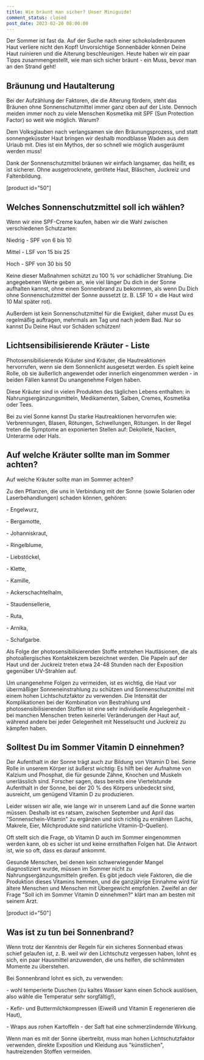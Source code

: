 ```yaml
---
title: Wie bräunt man sicher? Unser Miniguide!
comment_status: closed
post_date: 2023-02-20 08:00:00
---
```

<!-- wp:paragraph -->
<p>Der Sommer ist fast da. Auf der Suche nach einer schokoladenbraunen Haut verliere nicht den Kopf! Unvorsichtige Sonnenbäder können Deine Haut ruinieren und die Alterung beschleunigen. Heute haben wir ein paar Tipps zusammengestellt, wie man sich sicher bräunt - ein Muss, bevor man an den Strand geht!</p>
<!-- /wp:paragraph -->

<!-- wp:heading -->
<h2>Bräunung und Hautalterung</h2>
<!-- /wp:heading -->

<!-- wp:paragraph -->
<p>Bei der Aufzählung der Faktoren, die die Alterung fördern, steht das Bräunen ohne Sonnenschutzmittel immer ganz oben auf der Liste. Dennoch meiden immer noch zu viele Menschen Kosmetika mit SPF (Sun Protection Factor) so weit wie möglich. Warum?</p>
<!-- /wp:paragraph -->

<!-- wp:paragraph -->
<p>Dem Volksglauben nach verlangsamen sie den Bräunungsprozess, und statt sonnengeküsster Haut bringen wir deshalb mondblasse Waden aus dem Urlaub mit. Dies ist ein Mythos, der so schnell wie möglich ausgeräumt werden muss!</p>
<!-- /wp:paragraph -->

<!-- wp:paragraph -->
<p>Dank der Sonnenschutzmittel bräunen wir einfach langsamer, das heißt, es ist sicherer. Ohne ausgetrocknete, gerötete Haut, Bläschen, Juckreiz und Faltenbildung.</p>
<!-- /wp:paragraph -->

<!-- wp:shortcode -->
[product id="50"]
<!-- /wp:shortcode -->

<!-- wp:heading -->
<h2>Welches Sonnenschutzmittel soll ich wählen?</h2>
<!-- /wp:heading -->

<!-- wp:paragraph -->
<p>Wenn wir eine SPF-Creme kaufen, haben wir die Wahl zwischen verschiedenen Schutzarten:</p>
<!-- /wp:paragraph -->

<!-- wp:paragraph -->
<p>Niedrig - SPF von 6 bis 10</p>
<!-- /wp:paragraph -->

<!-- wp:paragraph -->
<p>Mittel - LSF von 15 bis 25</p>
<!-- /wp:paragraph -->

<!-- wp:paragraph -->
<p>Hoch - SPF von 30 bis 50</p>
<!-- /wp:paragraph -->

<!-- wp:paragraph -->
<p>Keine dieser Maßnahmen schützt zu 100 % vor schädlicher Strahlung. Die angegebenen Werte geben an, wie viel länger Du dich in der Sonne aufhalten kannst, ohne einen Sonnenbrand zu bekommen, als wenn Du Dich ohne Sonnenschutzmittel der Sonne aussetzt (z. B. LSF 10 = die Haut wird 10 Mal später rot).</p>
<!-- /wp:paragraph -->

<!-- wp:paragraph -->
<p>Außerdem ist kein Sonnenschutzmittel für die Ewigkeit, daher musst Du es regelmäßig auftragen, mehrmals am Tag und nach jedem Bad. Nur so kannst Du Deine Haut vor Schäden schützen!</p>
<!-- /wp:paragraph -->

<!-- wp:heading -->
<h2>Lichtsensibilisierende Kräuter - Liste</h2>
<!-- /wp:heading -->

<!-- wp:paragraph -->
<p>Photosensibilisierende Kräuter sind Kräuter, die Hautreaktionen hervorrufen, wenn sie dem Sonnenlicht ausgesetzt werden. Es spielt keine Rolle, ob sie äußerlich angewendet oder innerlich eingenommen werden - in beiden Fällen kannst Du unangenehme Folgen haben.</p>
<!-- /wp:paragraph -->

<!-- wp:paragraph -->
<p>Diese Kräuter sind in vielen Produkten des täglichen Lebens enthalten: in Nahrungsergänzungsmitteln, Medikamenten, Salben, Cremes, Kosmetika oder Tees.</p>
<!-- /wp:paragraph -->

<!-- wp:paragraph -->
<p>Bei zu viel Sonne kannst Du starke Hautreaktionen hervorrufen wie: Verbrennungen, Blasen, Rötungen, Schwellungen, Rötungen. In der Regel treten die Symptome an exponierten Stellen auf: Dekolleté, Nacken, Unterarme oder Hals.</p>
<!-- /wp:paragraph -->

<!-- wp:heading -->
<h2>Auf welche Kräuter sollte man im Sommer achten?</h2>
<!-- /wp:heading -->

<!-- wp:paragraph -->
<p>Auf welche Kräuter sollte man im Sommer achten?</p>
<!-- /wp:paragraph -->

<!-- wp:paragraph -->
<p>Zu den Pflanzen, die uns in Verbindung mit der Sonne (sowie Solarien oder Laserbehandlungen) schaden können, gehören:</p>
<!-- /wp:paragraph -->

<!-- wp:paragraph -->
<p>- Engelwurz,</p>
<!-- /wp:paragraph -->

<!-- wp:paragraph -->
<p>- Bergamotte,</p>
<!-- /wp:paragraph -->

<!-- wp:paragraph -->
<p>- Johanniskraut,</p>
<!-- /wp:paragraph -->

<!-- wp:paragraph -->
<p>- Ringelblume,</p>
<!-- /wp:paragraph -->

<!-- wp:paragraph -->
<p>- Liebstöckel,</p>
<!-- /wp:paragraph -->

<!-- wp:paragraph -->
<p>- Klette,</p>
<!-- /wp:paragraph -->

<!-- wp:paragraph -->
<p>- Kamille,</p>
<!-- /wp:paragraph -->

<!-- wp:paragraph -->
<p>- Ackerschachtelhalm,</p>
<!-- /wp:paragraph -->

<!-- wp:paragraph -->
<p>- Staudensellerie,</p>
<!-- /wp:paragraph -->

<!-- wp:paragraph -->
<p>- Ruta,</p>
<!-- /wp:paragraph -->

<!-- wp:paragraph -->
<p>- Arnika,</p>
<!-- /wp:paragraph -->

<!-- wp:paragraph -->
<p>- Schafgarbe.</p>
<!-- /wp:paragraph -->

<!-- wp:paragraph -->
<p>Als Folge der photosensibilisierenden Stoffe entstehen Hautläsionen, die als photoallergisches Kontaktekzem bezeichnet werden. Die Papeln auf der Haut und der Juckreiz treten etwa 24-48 Stunden nach der Exposition gegenüber UV-Strahlen auf.</p>
<!-- /wp:paragraph -->

<!-- wp:paragraph -->
<p>Um unangenehme Folgen zu vermeiden, ist es wichtig, die Haut vor übermäßiger Sonneneinstrahlung zu schützen und Sonnenschutzmittel mit einem hohen Lichtschutzfaktor zu verwenden. Die Intensität der Komplikationen bei der Kombination von Bestrahlung und photosensibilisierenden Stoffen ist eine sehr individuelle Angelegenheit - bei manchen Menschen treten keinerlei Veränderungen der Haut auf, während andere bei jeder Gelegenheit mit Nesselsucht und Juckreiz zu kämpfen haben.</p>
<!-- /wp:paragraph -->

<!-- wp:heading -->
<h2>Solltest Du im Sommer Vitamin D einnehmen?</h2>
<!-- /wp:heading -->

<!-- wp:paragraph -->
<p>Der Aufenthalt in der Sonne trägt auch zur Bildung von Vitamin D bei. Seine Rolle in unserem Körper ist äußerst wichtig: Es hilft bei der Aufnahme von Kalzium und Phosphat, die für gesunde Zähne, Knochen und Muskeln unerlässlich sind. Forscher sagen, dass bereits eine Viertelstunde Aufenthalt in der Sonne, bei der 20 % des Körpers unbedeckt sind, ausreicht, um genügend Vitamin D zu produzieren.</p>
<!-- /wp:paragraph -->

<!-- wp:paragraph -->
<p>Leider wissen wir alle, wie lange wir in unserem Land auf die Sonne warten müssen. Deshalb ist es ratsam, zwischen September und April das "Sonnenschein-Vitamin" zu ergänzen und sich richtig zu ernähren (Lachs, Makrele, Eier, Milchprodukte sind natürliche Vitamin-D-Quellen).</p>
<!-- /wp:paragraph -->

<!-- wp:paragraph -->
<p>Oft stellt sich die Frage, ob Vitamin D auch im Sommer eingenommen werden kann, ob es sicher ist und keine ernsthaften Folgen hat. Die Antwort ist, wie so oft, dass es darauf ankommt.</p>
<!-- /wp:paragraph -->

<!-- wp:paragraph -->
<p>Gesunde Menschen, bei denen kein schwerwiegender Mangel diagnostiziert wurde, müssen im Sommer nicht zu Nahrungsergänzungsmitteln greifen. Es gibt jedoch viele Faktoren, die die Produktion dieses Vitamins hemmen, und die ganzjährige Einnahme wird für ältere Menschen und Menschen mit Übergewicht empfohlen. Zweifel an der Frage "Soll ich im Sommer Vitamin D einnehmen?" klärt man am besten mit seinem Arzt.</p>
<!-- /wp:paragraph -->

<!-- wp:shortcode -->
[product id="50"]
<!-- /wp:shortcode -->

<!-- wp:heading -->
<h2>Was ist zu tun bei Sonnenbrand?</h2>
<!-- /wp:heading -->

<!-- wp:paragraph -->
<p>Wenn trotz der Kenntnis der Regeln für ein sicheres Sonnenbad etwas schief gelaufen ist, z. B. weil wir den Lichtschutz vergessen haben, lohnt es sich, ein paar Hausmittel anzuwenden, die uns helfen, die schlimmsten Momente zu überstehen.</p>
<!-- /wp:paragraph -->

<!-- wp:paragraph -->
<p>Bei Sonnenbrand lohnt es sich, zu verwenden:</p>
<!-- /wp:paragraph -->

<!-- wp:paragraph -->
<p>- wohl temperierte Duschen (zu kaltes Wasser kann einen Schock auslösen, also wähle  die Temperatur sehr sorgfältig!),</p>
<!-- /wp:paragraph -->

<!-- wp:paragraph -->
<p>- Kefir- und Buttermilchkompressen (Eiweiß und Vitamin E regenerieren die Haut),</p>
<!-- /wp:paragraph -->

<!-- wp:paragraph -->
<p>- Wraps aus rohen Kartoffeln - der Saft hat eine schmerzlindernde Wirkung.</p>
<!-- /wp:paragraph -->

<!-- wp:paragraph -->
<p>Wenn man es mit der Sonne übertreibt, muss man hohen Lichtschutzfaktor verwenden, direkte Exposition und Kleidung aus "künstlichen", hautreizenden Stoffen vermeiden.</p>
<!-- /wp:paragraph -->